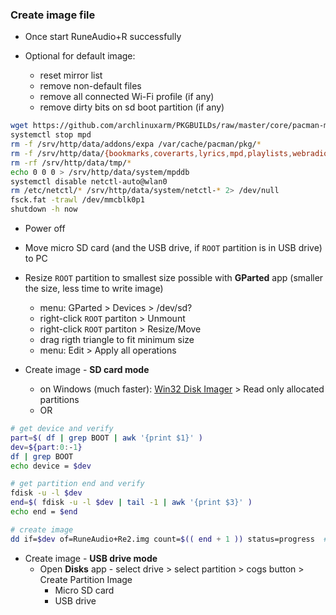 ### Create image file

- Once start RuneAudio+R successfully

- Optional for default image:
	- reset mirror list
	- remove non-default files
	- remove all connected Wi-Fi profile (if any)
	- remove dirty bits on sd boot partition (if any)
```sh
wget https://github.com/archlinuxarm/PKGBUILDs/raw/master/core/pacman-mirrorlist/mirrorlist -O /etc/pacman.d/mirrorlist
systemctl stop mpd
rm -f /srv/http/data/addons/expa /var/cache/pacman/pkg/*
rm -f /srv/http/data/{bookmarks,coverarts,lyrics,mpd,playlists,webradios}/*
rm -rf /srv/http/data/tmp/*
echo 0 0 0 > /srv/http/data/system/mpddb
systemctl disable netctl-auto@wlan0
rm /etc/netctl/* /srv/http/data/system/netctl-* 2> /dev/null
fsck.fat -trawl /dev/mmcblk0p1
shutdown -h now
```
- Power off

- Move micro SD card (and the USB drive, if `ROOT` partition is in USB drive) to PC
- Resize `ROOT` partition to smallest size possible with **GParted** app (smaller the size, less time to write image)
	- menu: GParted > Devices > /dev/sd?
	- right-click `ROOT` partiton > Unmount
	- right-click `ROOT` partiton > Resize/Move
	- drag rigth triangle to fit minimum size
	- menu: Edit > Apply all operations
- Create image - **SD card mode**
	- on Windows (much faster): [Win32 Disk Imager](https://sourceforge.net/projects/win32diskimager/) > Read only allocated partitions
	- OR
```sh
# get device and verify
part=$( df | grep BOOT | awk '{print $1}' )
dev=${part:0:-1}
df | grep BOOT
echo device = $dev

# get partition end and verify
fdisk -u -l $dev
end=$( fdisk -u -l $dev | tail -1 | awk '{print $3}' )
echo end = $end

# create image
dd if=$dev of=RuneAudio+Re2.img count=$(( end + 1 )) status=progress  # remove status=progress if errors
```
- Create image - **USB drive mode**
	- Open **Disks** app - select drive > select partition > cogs button > Create Partition Image
		- Micro SD card
		- USB drive
